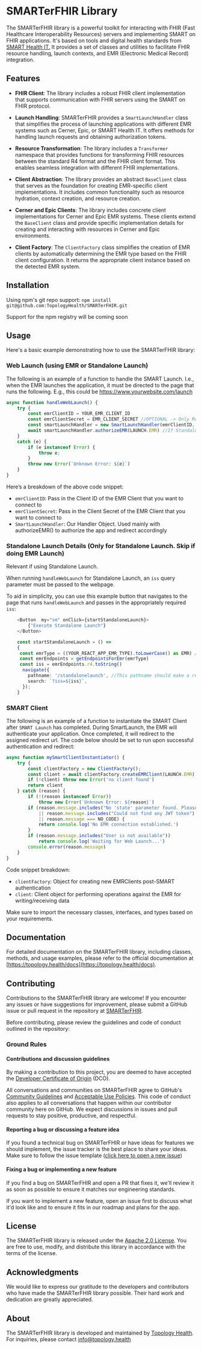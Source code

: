 # SMARTerFHIR Library

The SMARTerFHIR library is a powerful toolkit for interacting with FHIR (Fast Healthcare Interoperability Resources) servers and implementing SMART on FHIR applications. It's based on tools and digital health standards from [SMART Health IT.](https://smarthealthit.org/) It provides a set of classes and utilities to facilitate FHIR resource handling, launch contexts, and EMR (Electronic Medical Record) integration.

## Features

- **FHIR Client**: The library includes a robust FHIR client implementation that supports communication with FHIR servers using the SMART on FHIR protocol.

- **Launch Handling**: SMARTerFHIR provides a `SmartLaunchHandler` class that simplifies the process of launching applications with different EMR systems such as Cerner, Epic, or SMART Health IT. It offers methods for handling launch requests and obtaining authorization tokens.

- **Resource Transformation**: The library includes a `Transformer` namespace that provides functions for transforming FHIR resources between the standard R4 format and the FHIR client format. This enables seamless integration with different FHIR implementations.

- **Client Abstraction**: The library provides an abstract `BaseClient` class that serves as the foundation for creating EMR-specific client implementations. It includes common functionality such as resource hydration, context creation, and resource creation.

- **Cerner and Epic Clients**: The library includes concrete client implementations for Cerner and Epic EMR systems. These clients extend the `BaseClient` class and provide specific implementation details for creating and interacting with resources in Cerner and Epic environments.

- **Client Factory**: The `ClientFactory` class simplifies the creation of EMR clients by automatically determining the EMR type based on the FHIR client configuration. It returns the appropriate client instance based on the detected EMR system.

## Installation

Using npm's git repo support: `npm install git@github.com:TopologyHealth/SMARTerFHIR.git`

Support for the npm registry will be coming soon

 <!-- npm: -->
<!--
```bash
npm install smarter-fhir
``` -->

## Usage

Here's a basic example demonstrating how to use the SMARTerFHIR library:

### Web Launch (using EMR or Standalone Launch)

The following is an example of a function to handle the SMART Launch. I.e., when the EMR launches the application, it must be directed to the page that runs the following. E.g., this could be https://www.yourwebsite.com/launch

```typescript
async function handleWebLaunch() {
    try {
        const emrClientID = YOUR_EMR_CLIENT_ID
        const emrClientSecret = EMR_CLIENT_SECRET //OPTIONAL -> Only Required if your EMR Authentication was registered with a Secret
        const smartLaunchHandler = new SmartLaunchHandler(emrClientID, emrClientSecret) //If no secret, use 'new SmartLaunchHandler(emrClientID)'
        await smartLaunchHandler.authorizeEMR(LAUNCH.EMR) //If Standalone, use 'await smartLaunchHandler.authorizeEMR(LAUNCH.STANDALONE)'
    }
    catch (e) {
        if (e instanceof Error) {
            throw e;
        }
        throw new Error(`Unknown Error: ${e}`)
    }
}
```

Here’s a breakdown of the above code snippet:

* `emrClientID`: Pass in the Client ID of the EMR Client that you want to connect to
* `emrClientSecret`: Pass in the Client Secret of the EMR Client that you want to connect to
* `SmartLaunchHandler`: Our Handler Object. Used mainly with authorizeEMR() to authorize the app and redirect accordingly

### Standalone Launch Details (Only for Standalone Launch. Skip if doing EMR Launch)
Relevant if using Standalone Launch.

When running `handleWebLaunch` for Standalone Launch, an `iss` query parameter must be passed to the webpage.

To aid in simplicity, you can use this example button that navigates to the page that runs `handleWebLaunch` and passes in the appropriately required `iss`:
```typescript
    <Button  my="sm" onClick={startStandaloneLaunch}>
        {"Execute Standalone Launch"}
    </Button>

    const startStandaloneLaunch = () =>
    {
     const emrType = ((YOUR_REACT_APP_EMR_TYPE).toLowerCase() as EMR) //YOUR_REACT_APP_EMR_TYPE must be set to 'EPIC' or 'CERNER' (More EMRs to come!)
     const emrEndpoints = getEndpointsForEmr(emrType)
     const iss = emrEndpoints.r4.toString()
      navigate({
        pathname: '/standalonelaunch', //This pathname should make a request to the page that runs 'handleWebLaunch'
        search: `?iss=${iss}`,
      });
    }
```

### SMART Client

The following is an example of a function to instantiate the SMART Client after `SMART Launch` has completed. During SmartLaunch, the EMR will authenticate your application. Once completed, it will redirect to the assigned redirect url. The code below should be set to run upon successful authentication and redirect:

```typescript
async function mySmartClientInstantiator() {
    try {
        const clientFactory = new ClientFactory();
        const client = await clientFactory.createEMRClient(LAUNCH.EMR) //If Standalone, use 'await clientFactory.createEMRClient(LAUNCH.STANDALONE)'
        if (!client) throw new Error('no client found')
        return client
    } catch (reason) {
        if (!(reason instanceof Error))
            throw new Error(`Unknown Error: ${reason}`)
        if (reason.message.includes("No 'state' parameter found. Please (re)launch the app.")
            || reason.message.includes("Could not find any JWT token")
            || reason.message === NO_CODE) {
            return console.log('No EMR connection established.')
        }
        if (reason.message.includes("User is not available"))
            return console.log('Waiting for Web Launch...')
        console.error(reason.message)
    }
}
```
Code snippet breakdown:

* `clientFactory`: Object for creating new EMRClients post-SMART authentication
* `client`: Client object for performing operations against the EMR for writing/receiving data

Make sure to import the necessary classes, interfaces, and types based on your requirements.

## Documentation

For detailed documentation on the SMARTerFHIR library, including classes, methods, and usage examples, please refer to the official documentation at [https://topology.health/docs](https://topology.health/docs).

## Contributing

Contributions to the SMARTerFHIR library are welcome! If you encounter any issues or have suggestions for improvement, please submit a GitHub issue or pull request in the repository at [SMARTerFHIR](https://github.com/TopologyHealth/SMARTerFHIR).

Before contributing, please review the guidelines and code of conduct outlined in the repository:

### Ground Rules

#### Contributions and discussion guidelines

By making a contribution to this project, you are deemed to have accepted the [Developer Certificate of Origin](https://developercertificate.org/) (DCO).

All conversations and communities on SMARTerFHIR agree to GitHub's [Community Guidelines](https://help.github.com/en/github/site-policy/github-community-guidelines) and [Acceptable Use Policies](https://help.github.com/en/github/site-policy/github-acceptable-use-policies). This code of conduct also applies to all conversations that happen within our contributor community here on GitHub. We expect discussions in issues and pull requests to stay positive, productive, and respectful.
#### Reporting a bug or discussing a feature idea

If you found a technical bug on SMARTerFHIR or have ideas for features we should implement, the issue tracker is the best place to share your ideas. Make sure to follow the issue template ([click here to open a new issue](https://github.com/TopologyHealth/SMARTerFHIR/issues/new))

#### Fixing a bug or implementing a new feature

If you find a bug on SMARTerFHIR and open a PR that fixes it, we'll review it as soon as possible to ensure it matches our engineering standards.

If you want to implement a new feature, open an issue first to discuss what it'd look like and to ensure it fits in our roadmap and plans for the app.

## License

The SMARTerFHIR library is released under the [Apache 2.0 License](https://opensource.org/license/apache-2-0/). You are free to use, modify, and distribute this library in accordance with the terms of the license.

## Acknowledgments

We would like to express our gratitude to the developers and contributors who have made the SMARTerFHIR library possible. Their hard work and dedication are greatly appreciated.

## About

The SMARTerFHIR library is developed and maintained by [Topology Health](https://topology.health). For inquiries, please contact [info@topology.health](mailto:info@topology.health)
